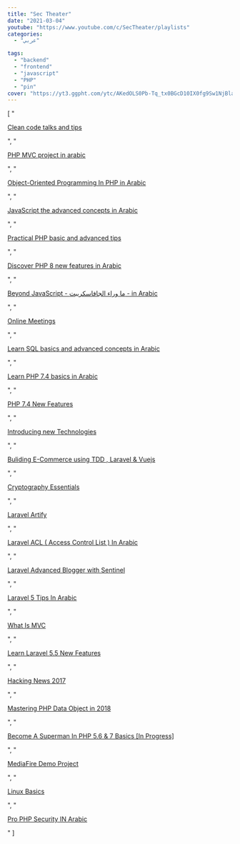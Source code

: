 ```yaml
---
title: "Sec Theater"
date: "2021-03-04"
youtube: "https://www.youtube.com/c/SecTheater/playlists"
categories:
  - "عربي"

tags:
  - "backend"
  - "frontend"
  - "javascript"
  - "PHP"
  - "pin"
cover: "https://yt3.ggpht.com/ytc/AKedOLS0Pb-Tq_tx0BGcD10IX0fg9Sw1NjBla_BznFXzbw=s88-c-k-c0x00ffffff-no-rj"
---
```


[
"<p><a href='https://www.youtube.com/watch?v=skMpzOtqqaE&list=PL7mt2FDjAkPc_3z2m50fYa8L2iKud2Aj2'>Clean code talks and tips</a></p>",
"<p><a href='https://www.youtube.com/watch?v=livbRg5twk8&list=PL7mt2FDjAkPepYrMofOwTwxQwJSlZ8N-a'>PHP MVC project in arabic</a></p>",
"<p><a href='https://www.youtube.com/watch?v=04ZdjWBhm6Q&list=PL7mt2FDjAkPdEgExp0ZNMIiW8vHI8FEK1'>Object-Oriented Programming In PHP in Arabic</a></p>",
"<p><a href='https://www.youtube.com/watch?v=lTO8Pq_kYzM&list=PL7mt2FDjAkPem0qTCu8cNLd25-RTD7i5Q'>JavaScript the advanced concepts in Arabic</a></p>",
"<p><a href='https://www.youtube.com/watch?v=sD7GpewSb6w&list=PL7mt2FDjAkPfX30QSw_e8vMctjJQ_PFxa'>Practical PHP basic and advanced tips</a></p>",
"<p><a href='https://www.youtube.com/watch?v=rXCHMXk3reg&list=PL7mt2FDjAkPcRamh3Ck0SSTvRUiZkdk2q'>Discover PHP 8 new features in Arabic</a></p>",
"<p><a href='https://www.youtube.com/watch?v=IZFB4TJ1MsY&list=PL7mt2FDjAkPeHwHi0RUTKzWKMn_M1t2-M'>Beyond JavaScript - ما وراء الجافاسكريبت - in Arabic</a></p>",
"<p><a href='https://www.youtube.com/watch?v=AW8EkCBZI9Q&list=PL7mt2FDjAkPerZ3sdC-6EXDrNHgdcXJD1'>Online Meetings</a></p>",
"<p><a href='https://www.youtube.com/watch?v=e9xybkplSfs&list=PL7mt2FDjAkPf5lpAnUDwbTYH4tuB-BN-v'>Learn SQL basics and advanced concepts in Arabic</a></p>",
"<p><a href='https://www.youtube.com/watch?v=ApxnhllfroU&list=PL7mt2FDjAkPeB4h6pvI5f9VfPOHqTLgzO'>Learn PHP 7.4 basics in Arabic</a></p>",
"<p><a href='https://www.youtube.com/watch?v=nG1h4lHH6ZU&list=PL7mt2FDjAkPei_Nf_tQ1dTLoioty4mfF6'>PHP 7.4 New Features</a></p>",
"<p><a href='https://www.youtube.com/watch?v=GRyERnU2BLw&list=PL7mt2FDjAkPfvA3nKw2OwzkffVf_Tq5tw'>Introducing new Technologies</a></p>",
"<p><a href='https://www.youtube.com/watch?v=XThrmr70zAs&list=PL7mt2FDjAkPfMoyDyC1R7Tw2EVYQRMb78'>Buliding E-Commerce using TDD , Laravel & Vuejs</a></p>",
"<p><a href='https://www.youtube.com/watch?v=vh36dS6Qw7Q&list=PL7mt2FDjAkPdpJt-WHEInhaS--0rXUDG1'>Cryptography Essentials</a></p>",
"<p><a href='https://www.youtube.com/watch?v=w-6ubY5ZhCY&list=PL7mt2FDjAkPcN-YSrfF86AuzTYXAqPdH5'>Laravel Artify</a></p>",
"<p><a href='https://www.youtube.com/watch?v=cQg0E9OZTCw&list=PL7mt2FDjAkPfuHqTlWrn6JrhrG3PxLcEQ'>Laravel ACL ( Access Control List ) In Arabic</a></p>",
"<p><a href='https://www.youtube.com/watch?v=bbizHJHDEao&list=PL7mt2FDjAkPfrMVDg_RzmgBItacaa3ZTh'>Laravel Advanced Blogger with Sentinel</a></p>",
"<p><a href='https://www.youtube.com/watch?v=BaItXM1zFUQ&list=PL7mt2FDjAkPfrqMODZFOWSqX7Cvy2hb6e'>Laravel 5 Tips In Arabic</a></p>",
"<p><a href='https://www.youtube.com/watch?v=mbp2ALTQ9Bw&list=PL7mt2FDjAkPeEiSwnkc4OrgR0QWyXAp80'>What Is MVC</a></p>",
"<p><a href='https://www.youtube.com/watch?v=eJSqQ82fPUI&list=PL7mt2FDjAkPfLwXDOyIijjbHYCnHkr9mf'>Learn Laravel 5.5 New Features</a></p>",
"<p><a href='https://www.youtube.com/watch?v=eK4v-ClkTZk&list=PL7mt2FDjAkPcXpDXgRr4veWAbUODQOqpY'>Hacking News 2017</a></p>",
"<p><a href='https://www.youtube.com/watch?v=OsmPTLA42c4&list=PL7mt2FDjAkPc0zYWg3_UcZr4YiWHx1z48'>Mastering PHP Data Object in 2018</a></p>",
"<p><a href='https://www.youtube.com/watch?v=x0p6GLeWWmE&list=PL7mt2FDjAkPc6_LKwQ7YstVyt8_I4Kajj'>Become A Superman In PHP 5.6 & 7 Basics [In Progress]</a></p>",
"<p><a href='https://www.youtube.com/watch?v=cwdMRQXOD2Q&list=PL7mt2FDjAkPcOV0q_Di81UJxul7lYPHbh'>MediaFire Demo Project</a></p>",
"<p><a href='https://www.youtube.com/watch?v=clGfhdDoxX0&list=PL7mt2FDjAkPeK336hwl2NzN_hI4rr0EJ9'>Linux Basics</a></p>",
"<p><a href='https://www.youtube.com/watch?v=RbuLNDobNv8&list=PL7mt2FDjAkPfuS1Vt4AAqGAjHEuKEFAPB'>Pro PHP Security IN Arabic</a></p>"
]
